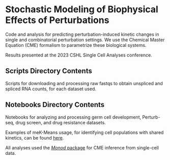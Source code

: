 # Stochastic Modeling of Biophysical Effects of Perturbations
Code and analysis for predicting perturbation-induced kinetic changes in single and combinatorial perturbation settings.
We use the Chemical Master Equation (CME) formalism to parametrize these biological systems.

Results presented at the 2023 CSHL Single Cell Analyses conference.

## Scripts Directory Contents

Scripts for downloading and processing raw fastqs to obtain unspliced and spliced RNA counts, for each dataset used.

## Notebooks Directory Contents

Notebooks for analyzing and processing germ cell development, Perturb-seq, drug screen, and drug resistance datasets.

Examples of meK-Means usage, for identifying cell populations with shared kinetics, can be found [here](https://github.com/pachterlab/CGP_2023).

All analyses used the [_Monod_ package](https://monod-examples.readthedocs.io/en/latest/) for CME inference from single-cell data. 
